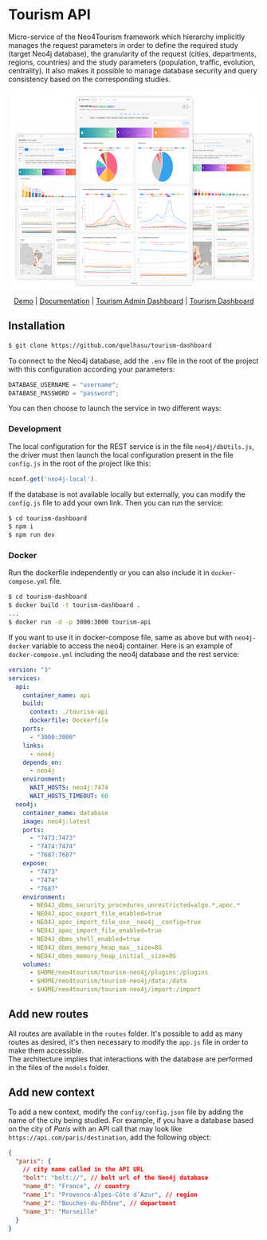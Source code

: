# Tourism API

Micro-service of the Neo4Tourism framework which hierarchy implicitly manages the request parameters in order to define the required study (target Neo4j database), the granularity of the request (cities, departments, regions, countries) and the study parameters (population, traffic, evolution, centrality). It also makes it possible to manage database security and query consistency based on the corresponding studies.

<p align="center">
<img src="static/img/dashboard-panels-next.png" align="center" height=400>
</p>

<p align="center">
  <a href="https://bm.dvrc.fr/">Demo</a> | 
  <a href="https://quelhasu.github.io/tourism-api/">Documentation</a> | 
  <a href="https://github.com/quelhasu/tourism-admin">Tourism Admin Dashboard</a> |
  <a href="https://github.com/quelhasu/tourism-dashboard">Tourism Dashboard</a>
</p>

## Installation

```bash
$ git clone https://github.com/quelhasu/tourism-dashboard
```

To connect to the Neo4j database, add the `.env` file in the root of the project with this configuration according your parameters:

```js
DATABASE_USERNAME = "username";
DATABASE_PASSWORD = "password";
```

You can then choose to launch the service in two different ways:

### Development

The local configuration for the REST service is in the file `neo4j/dbUtils.js`, the driver must then launch the local configuration present in the file `config.js` in the root of the project like this:

```js
nconf.get('neo4j-local').
```

If the database is not available locally but externally, you can modify the `config.js` file to add your own link. Then you can run the service:

```bash
$ cd tourism-dashboard
$ npm i
$ npm run dev
```

### Docker

Run the dockerfile independently or you can also include it in `docker-compose.yml` file.

```bash
$ cd tourism-dashboard
$ docker build -t tourism-dashboard .
...
$ docker run -d -p 3000:3000 tourism-api
```

If you want to use it in docker-compose file, same as above but with `neo4j-docker` variable to access the neo4j container. Here is an example of `docker-compose.yml` including the neo4j database and the rest service:

```yml
version: "3"
services:
  api:
    container_name: api
    build:
      context: ./tourism-api
      dockerfile: Dockerfile
    ports:
      - "3000:3000"
    links:
      - neo4j
    depends_on:
      - neo4j
    environment:
      WAIT_HOSTS: neo4j:7474
      WAIT_HOSTS_TIMEOUT: 60
  neo4j:
    container_name: database
    image: neo4j:latest
    ports:
      - "7473:7473"
      - "7474:7474"
      - "7687:7687"
    expose:
      - "7473"
      - "7474"
      - "7687"
    environment:
      - NEO4J_dbms_security_procedures_unrestricted=algo.*,apoc.*
      - NEO4J_apoc_export_file_enabled=true
      - NEO4J_apoc_import_file_use__neo4j__config=true
      - NEO4J_apoc_import_file_enabled=true
      - NEO4J_dbms_shell_enabled=true
      - NEO4J_dbms_memory_heap_max__size=8G
      - NEO4J_dbms_memory_heap_initial__size=8G
    volumes:
      - $HOME/neo4tourism/tourism-neo4j/plugins:/plugins
      - $HOME/neo4tourism/tourism-neo4j/data:/data
      - $HOME/neo4tourism/tourism-neo4j/import:/import
```

## Add new routes

All routes are available in the `routes` folder. It's possible to add as many routes as desired, it's then necessary to modify the `app.js` file in order to make them accessible.  
The architecture implies that interactions with the database are performed in the files of the `models` folder.

## Add new context

To add a new context, modify the `config/config.json` file by adding the name of the city being studied. For example, if you have a database based on the city of _Paris_ with an API call that may look like `https://api.com/paris/destination`, add the following object:

```json
{
  "paris": {
    // city name called in the API URL
    "bolt": "bolt://", // bolt url of the Neo4j database
    "name_0": "France", // country
    "name_1": "Provence-Alpes-Côte d’Azur", // region
    "name_2": "Bouches-du-Rhône", // department
    "name_3": "Marseille"
  }
}
```
